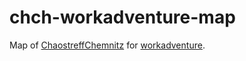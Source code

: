 # chch-workadventure-map

Map of [ChaostreffChemnitz](https://www.chaoschemnitz.de/) for [workadventure](https://workadventu.re/).

